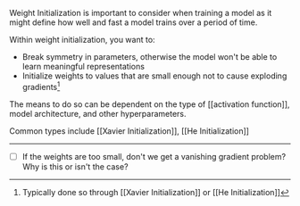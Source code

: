 Weight Initialization is important to consider when training a model as it might define how well and fast a model trains over a period of time.

Within weight initialization, you want to:
- Break symmetry in parameters, otherwise the model won't be able to learn meaningful representations
- Initialize weights to values that are small enough not to cause exploding gradients[^1]

The means to do so can be dependent on the type of [[activation function]], model architecture, and other hyperparameters.

Common types include [[Xavier Initialization]], [[He Initialization]]



---
- [ ] If the weights are too small, don't we get a vanishing gradient problem? Why is this or isn't the case?

[^1]: Typically done so through [[Xavier Initialization]] or [[He Initialization]]